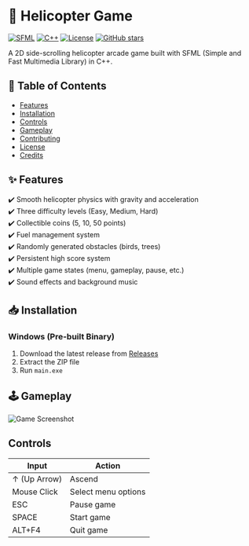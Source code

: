 # 🚁 Helicopter Game 

[![SFML](https://img.shields.io/badge/SFML-2.5.1-blue.svg)](https://www.sfml-dev.org/)
[![C++](https://img.shields.io/badge/C++-17-blue.svg)](https://isocpp.org/)
[![License](https://img.shields.io/badge/License-MIT-green.svg)](https://opensource.org/licenses/MIT)
[![GitHub stars](https://img.shields.io/github/stars/devutmani/HelicopterGame?style=social)](https://github.com/devutmani/HelicopterGame)

A 2D side-scrolling helicopter arcade game built with SFML (Simple and Fast Multimedia Library) in C++.

## 📌 Table of Contents
- [Features](#-features)
- [Installation](#-installation)
- [Controls](#-controls)
- [Gameplay](#-gameplay)
- [Contributing](#-contributing)
- [License](#-license)
- [Credits](#-credits)

## ✨ Features
✔️ Smooth helicopter physics with gravity and acceleration  
✔️ Three difficulty levels (Easy, Medium, Hard)  
✔️ Collectible coins (5, 10, 50 points)  
✔️ Fuel management system  
✔️ Randomly generated obstacles (birds, trees)  
✔️ Persistent high score system  
✔️ Multiple game states (menu, gameplay, pause, etc.)  
✔️ Sound effects and background music  

## 📥 Installation
### Windows (Pre-built Binary)
1. Download the latest release from [Releases](https://github.com/devutmani/HelicopterGame/releases)
2. Extract the ZIP file
3. Run `main.exe`

## 🕹️ Gameplay
![Game Screenshot](Helicopter-Game/gameplay.png)

## Controls

|       Input      |        Action       |
|------------------|---------------------|
|   ↑ (Up Arrow)   |       Ascend        |
|    Mouse Click   | Select menu options |
|        ESC       |      Pause game     |
|       SPACE      |      Start game     |
|       ALT+F4     |       Quit game     |

